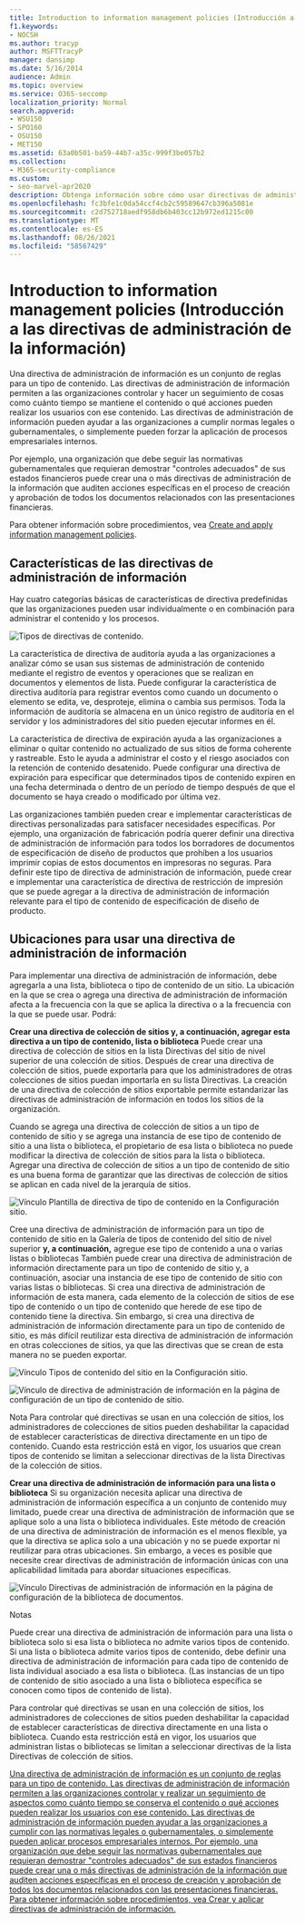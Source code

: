 ```yaml
---
title: Introduction to information management policies (Introducción a las directivas de administración de la información)
f1.keywords:
- NOCSH
ms.author: tracyp
author: MSFTTracyP
manager: dansimp
ms.date: 5/16/2014
audience: Admin
ms.topic: overview
ms.service: O365-seccomp
localization_priority: Normal
search.appverid:
- WSU150
- SPO160
- OSU150
- MET150
ms.assetid: 63a0b501-ba59-44b7-a35c-999f3be057b2
ms.collection:
- M365-security-compliance
ms.custom:
- seo-marvel-apr2020
description: Obtenga información sobre cómo usar directivas de administración de información para controlar y realizar un seguimiento de cosas como cuánto tiempo se conserva el contenido o qué acciones pueden realizar los usuarios con ese contenido.
ms.openlocfilehash: fc3bfe1c0da54ccf4cb2c59589647cb396a5081e
ms.sourcegitcommit: c2d752718aedf958db6b403cc12b972ed1215c00
ms.translationtype: MT
ms.contentlocale: es-ES
ms.lasthandoff: 08/26/2021
ms.locfileid: "58567429"
---
```

# <a name="introduction-to-information-management-policies"></a>Introduction to information management policies (Introducción a las directivas de administración de la información)

Una directiva de administración de información es un conjunto de reglas para un tipo de contenido. Las directivas de administración de información permiten a las organizaciones controlar y hacer un seguimiento de cosas como cuánto tiempo se mantiene el contenido o qué acciones pueden realizar los usuarios con ese contenido. Las directivas de administración de información pueden ayudar a las organizaciones a cumplir normas legales o gubernamentales, o simplemente pueden forzar la aplicación de procesos empresariales internos. 
  
Por ejemplo, una organización que debe seguir las normativas gubernamentales que requieran demostrar "controles adecuados" de sus estados financieros puede crear una o más directivas de administración de la información que auditen acciones específicas en el proceso de creación y aprobación de todos los documentos relacionados con las presentaciones financieras.
  
Para obtener información sobre procedimientos, vea [Create and apply information management policies](create-info-mgmt-policies.md).
  
## <a name="features-of-information-management-policies"></a>Características de las directivas de administración de información
<a name="__top"> </a>

Hay cuatro categorías básicas de características de directiva predefinidas que las organizaciones pueden usar individualmente o en combinación para administrar el contenido y los procesos. 
  
![Tipos de directivas de contenido.](../media/19fcb8a3-974b-40d3-a13f-b76088d122f8.png)
  
La característica de directiva de auditoría ayuda a las organizaciones a analizar cómo se usan sus sistemas de administración de contenido mediante el registro de eventos y operaciones que se realizan en documentos y elementos de lista. Puede configurar la característica de directiva auditoría para registrar eventos como cuando un documento o elemento se edita, ve, desproteje, elimina o cambia sus permisos. Toda la información de auditoría se almacena en un único registro de auditoría en el servidor y los administradores del sitio pueden ejecutar informes en él. 
  
La característica de directiva de expiración ayuda a las organizaciones a eliminar o quitar contenido no actualizado de sus sitios de forma coherente y rastreable. Esto le ayuda a administrar el costo y el riesgo asociados con la retención de contenido desatenido. Puede configurar una directiva de expiración para especificar que determinados tipos de contenido expiren en una fecha determinada o dentro de un período de tiempo después de que el documento se haya creado o modificado por última vez.
  
Las organizaciones también pueden crear e implementar características de directivas personalizadas para satisfacer necesidades específicas. Por ejemplo, una organización de fabricación podría querer definir una directiva de administración de información para todos los borradores de documentos de especificación de diseño de productos que prohíben a los usuarios imprimir copias de estos documentos en impresoras no seguras. Para definir este tipo de directiva de administración de información, puede crear e implementar una característica de directiva de restricción de impresión que se puede agregar a la directiva de administración de información relevante para el tipo de contenido de especificación de diseño de producto.
  
## <a name="locations-to-use-an-information-management-policy"></a>Ubicaciones para usar una directiva de administración de información
<a name="__toc340213528"> </a>

Para implementar una directiva de administración de información, debe agregarla a una lista, biblioteca o tipo de contenido de un sitio. La ubicación en la que se crea o agrega una directiva de administración de información afecta a la frecuencia con la que se aplica la directiva o a la frecuencia con la que se puede usar. Podrá:
  
 **Crear una directiva de colección de sitios y, a continuación, agregar esta directiva a un tipo de contenido, lista o biblioteca** Puede crear una directiva de colección de sitios en la lista Directivas del sitio de nivel superior de una colección de sitios. Después de crear una directiva de colección de sitios, puede exportarla para que los administradores de otras colecciones de sitios puedan importarla en su lista Directivas. La creación de una directiva de colección de sitios exportable permite estandarizar las directivas de administración de información en todos los sitios de la organización. 
  
Cuando se agrega una directiva de colección de sitios a un tipo de contenido de sitio y se agrega una instancia de ese tipo de contenido de sitio a una lista o biblioteca, el propietario de esa lista o biblioteca no puede modificar la directiva de colección de sitios para la lista o biblioteca. Agregar una directiva de colección de sitios a un tipo de contenido de sitio es una buena forma de garantizar que las directivas de colección de sitios se aplican en cada nivel de la jerarquía de sitios.
  
![Vínculo Plantilla de directiva de tipo de contenido en la Configuración sitio.](../media/26d3466a-23ec-443f-88f0-2aaff38e992b.png)
  
 Cree una directiva de administración de información para un tipo de contenido de sitio en la Galería de tipos de contenido del sitio de nivel superior **y, a continuación,** agregue ese tipo de contenido a una o varias listas o bibliotecas También puede crear una directiva de administración de información directamente para un tipo de contenido de sitio y, a continuación, asociar una instancia de ese tipo de contenido de sitio con varias listas o bibliotecas. Si crea una directiva de administración de información de esta manera, cada elemento de la colección de sitios de ese tipo de contenido o un tipo de contenido que herede de ese tipo de contenido tiene la directiva. Sin embargo, si crea una directiva de administración de información directamente para un tipo de contenido de sitio, es más difícil reutilizar esta directiva de administración de información en otras colecciones de sitios, ya que las directivas que se crean de esta manera no se pueden exportar. 
  
![Vínculo Tipos de contenido del sitio en la Configuración sitio.](../media/6f6fa51f-15d7-4782-b06f-a7b36e874cd3.png)
  
![Vínculo de directiva de administración de información en la página de configuración de un tipo de contenido de sitio.](../media/15d83a34-6c8f-4b6e-b6ee-e9b0a70cbb4b.png)
  
Nota Para controlar qué directivas se usan en una colección de sitios, los administradores de colecciones de sitios pueden deshabilitar la capacidad de establecer características de directiva directamente en un tipo de contenido. Cuando esta restricción está en vigor, los usuarios que crean tipos de contenido se limitan a seleccionar directivas de la lista Directivas de la colección de sitios.
  
 **Crear una directiva de administración de información para una lista o biblioteca** Si su organización necesita aplicar una directiva de administración de información específica a un conjunto de contenido muy limitado, puede crear una directiva de administración de información que se aplique solo a una lista o biblioteca individuales. Este método de creación de una directiva de administración de información es el menos flexible, ya que la directiva se aplica solo a una ubicación y no se puede exportar ni reutilizar para otras ubicaciones. Sin embargo, a veces es posible que necesite crear directivas de administración de información únicas con una aplicabilidad limitada para abordar situaciones específicas. 
  
![Vínculo Directivas de administración de información en la página de configuración de la biblioteca de documentos.](../media/9fa6d366-6aab-49e1-a05c-898ac6f536e6.png)
  
Notas 
  
Puede crear una directiva de administración de información para una lista o biblioteca solo si esa lista o biblioteca no admite varios tipos de contenido. Si una lista o biblioteca admite varios tipos de contenido, debe definir una directiva de administración de información para cada tipo de contenido de lista individual asociado a esa lista o biblioteca. (Las instancias de un tipo de contenido de sitio asociado a una lista o biblioteca específica se conocen como tipos de contenido de lista).
  
Para controlar qué directivas se usan en una colección de sitios, los administradores de colecciones de sitios pueden deshabilitar la capacidad de establecer características de directiva directamente en una lista o biblioteca. Cuando esta restricción está en vigor, los usuarios que administran listas o bibliotecas se limitan a seleccionar directivas de la lista Directivas de colección de sitios.
  
[Una directiva de administración de información es un conjunto de reglas para un tipo de contenido. Las directivas de administración de información permiten a las organizaciones controlar y realizar un seguimiento de aspectos como cuánto tiempo se conserva el contenido o qué acciones pueden realizar los usuarios con ese contenido. Las directivas de administración de información pueden ayudar a las organizaciones a cumplir con las normativas legales o gubernamentales, o simplemente pueden aplicar procesos empresariales internos. Por ejemplo, una organización que debe seguir las normativas gubernamentales que requieran demostrar "controles adecuados" de sus estados financieros puede crear una o más directivas de administración de la información que auditen acciones específicas en el proceso de creación y aprobación de todos los documentos relacionados con las presentaciones financieras. Para obtener información sobre procedimientos, vea Crear y aplicar directivas de administración de información.](intro-to-info-mgmt-policies.md#__top)
  

